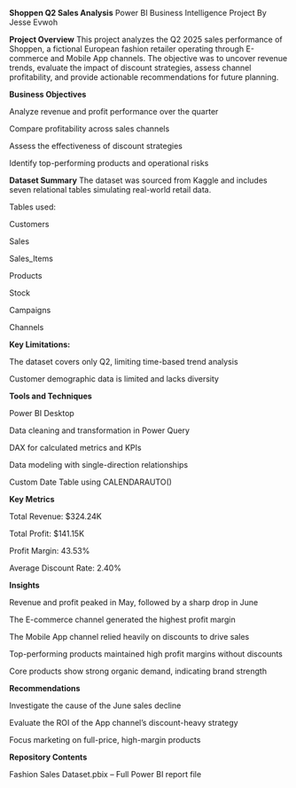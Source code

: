 **Shoppen Q2 Sales Analysis**
Power BI Business Intelligence Project
By Jesse Evwoh


**Project Overview**
This project analyzes the Q2 2025 sales performance of Shoppen, a fictional European fashion retailer operating through E-commerce and Mobile App channels. The objective was to uncover revenue trends, evaluate the impact of discount strategies, assess channel profitability, and provide actionable recommendations for future planning.


**Business Objectives**

Analyze revenue and profit performance over the quarter

Compare profitability across sales channels

Assess the effectiveness of discount strategies

Identify top-performing products and operational risks


**Dataset Summary**
The dataset was sourced from Kaggle and includes seven relational tables simulating real-world retail data.

Tables used:

Customers

Sales

Sales_Items

Products

Stock

Campaigns

Channels


**Key Limitations:**

The dataset covers only Q2, limiting time-based trend analysis

Customer demographic data is limited and lacks diversity


**Tools and Techniques**

Power BI Desktop

Data cleaning and transformation in Power Query

DAX for calculated metrics and KPIs

Data modeling with single-direction relationships

Custom Date Table using CALENDARAUTO()


**Key Metrics**

Total Revenue: $324.24K

Total Profit: $141.15K

Profit Margin: 43.53%

Average Discount Rate: 2.40%


**Insights**

Revenue and profit peaked in May, followed by a sharp drop in June

The E-commerce channel generated the highest profit margin

The Mobile App channel relied heavily on discounts to drive sales

Top-performing products maintained high profit margins without discounts

Core products show strong organic demand, indicating brand strength


**Recommendations**

Investigate the cause of the June sales decline

Evaluate the ROI of the App channel’s discount-heavy strategy

Focus marketing on full-price, high-margin products


**Repository Contents**

Fashion Sales Dataset.pbix – Full Power BI report file
